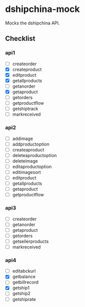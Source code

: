 # dshipchina-mock

Mocks the dshipchina API.

## Checklist

### api1

- [ ] createorder
- [x] createproduct
- [x] editproduct
- [x] getallproducts
- [ ] getanorder
- [x] getaproduct
- [ ] getorders
- [ ] getproductflow
- [ ] getshiptrack
- [ ] markreceived

### api2

- [ ] addimage
- [ ] addproductoption
- [ ] createaproduct
- [ ] deleteaproductoption
- [ ] deleteimage
- [ ] editaproductoption
- [ ] editimagesort
- [ ] editproduct
- [ ] getallproducts
- [ ] getaproduct
- [ ] getproductflow

### api3

- [ ] createorder
- [ ] getanorder
- [ ] getaproduct
- [ ] getorders
- [ ] getsellerproducts
- [ ] markreceived

### api4

- [ ] editabckurl
- [x] getbalance
- [ ] getbillrecord
- [x] getship1
- [ ] getship2
- [ ] getshiprate